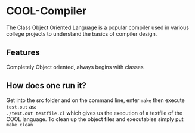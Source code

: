 # COOL-Compiler
The Class Object Oriented Language is a popular compiler used in various college projects to understand the basics of compiler design.

## Features
Completely Object oriented, always begins with classes

## How does one run it?
Get into the src folder and on the command line, enter `make` then execute `test.out` as:  
`./test.out testfile.cl` which gives us the execution of a testfile of the COOL language. 
To clean up the object files and executables simply put `make clean`  
